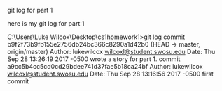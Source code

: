 git log for part 1

here is my git log for part 1

C:\Users\Luke Wilcox\Desktop\cs1homework1>git log
commit b9f2f73b9fb155e2756db24bc366c8290a1d42b0 (HEAD -> master, origin/master)
Author: lukewilcox <wilcoxl@student.swosu.edu>
Date:   Thu Sep 28 13:26:19 2017 -0500
    wrote a story for part 1.
commit a9cc5b4cc5cd0cd29bdee741d37fae5b18ca24bf
Author: lukewilcox <wilcoxl@student.swosu.edu>
Date:   Thu Sep 28 13:16:56 2017 -0500
    first commit
